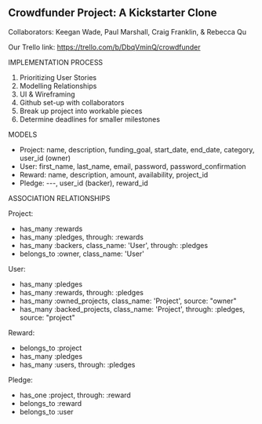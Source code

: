 Crowdfunder Project: A Kickstarter Clone
-------------------------------------------------------------------------
Collaborators: Keegan Wade, Paul Marshall, Craig Franklin, & Rebecca Qu

Our Trello link: https://trello.com/b/DbqVminQ/crowdfunder

IMPLEMENTATION PROCESS

1. Prioritizing User Stories
2. Modelling Relationships
3. UI & Wireframing
4. Github set-up with collaborators
5. Break up project into workable pieces
6. Determine deadlines for smaller milestones

MODELS

- Project: name, description, funding_goal, start_date, end_date, category, user_id (owner)
- User: first_name, last_name, email, password, password_confirmation
- Reward: name, description, amount, availability, project_id
- Pledge: ---, user_id (backer), reward_id

ASSOCIATION RELATIONSHIPS 

Project:
- has_many :rewards
- has_many :pledges, through: :rewards
- has_many :backers, class_name: 'User', through: :pledges
- belongs_to :owner, class_name: 'User'

User:
- has_many :pledges
- has_many :rewards, through: :pledges
- has_many :owned_projects, class_name: 'Project', source: "owner"
- has_many :backed_projects, class_name: 'Project', through: :pledges, source: "project"

Reward:
- belongs_to :project
- has_many :pledges
- has_many :users, through: :pledges

Pledge:
- has_one :project, through: :reward
- belongs_to :reward
- belongs_to :user











